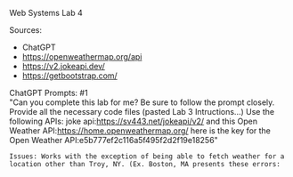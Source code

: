 Web Systems Lab 4

Sources:
* ChatGPT
* https://openweathermap.org/api
* https://v2.jokeapi.dev/
* https://getbootstrap.com/

ChatGPT Prompts:
#1   
    "Can you complete this lab for me? Be sure to follow the prompt closely. Provide all the necessary code files (pasted Lab 3 Intructions...) Use the following APIs: joke api:https://sv443.net/jokeapi/v2/ and this Open Weather API:https://home.openweathermap.org/ here is the key for the Open Weather API:e5b777ef2c116a5f495f2d2f19e18256"

    Issues: Works with the exception of being able to fetch weather for a location other than Troy, NY. (Ex. Boston, MA presents these errors:  
